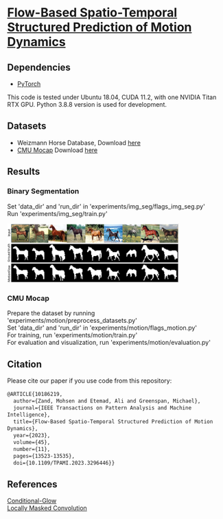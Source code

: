 # [Flow-Based Spatio-Temporal Structured Prediction of Motion Dynamics](https://ieeexplore.ieee.org/abstract/document/10186219)


## Dependencies
* [PyTorch](https://pytorch.org)

This code is tested under Ubuntu 18.04, CUDA 11.2, with one NVIDIA Titan RTX GPU.
Python 3.8.8 version is used for development.

## Datasets
* Weizmann Horse Database, Download [here](https://www.msri.org/people/members/eranb/)
* [CMU Mocap](http://mocap.cs.cmu.edu/) Download [here](https://github.com/chaneyddtt/Convolutional-Sequence-to-Sequence-Model-for-Human-Dynamics/tree/master/data/cmu_mocap)


## Results
### Binary Segmentation
Set 'data_dir' and 'run_dir' in 'experiments/img_seg/flags_img_seg.py'\
Run 'experiments/img_seg/train.py'
<!--- You can use the trained model: 
- [Download]() the trained model and save it in the 'checkpoints' directory
- Set 'load_weights'= 'True' in 'experiments/img_seg/flags_img_seg.py'
- Run  'experiments/img_seg/test.py' --->

[<img src="https://github.com/MohsenZand/MotionFlow/blob/main/experiments/img_seg/seg_result.jpg" width="400"/>](https://github.com/MohsenZand/MotionFlow/blob/main/experiments/img_seg/seg_result.jpg)


### CMU Mocap
Prepare the dataset by running 'experiments/motion/preprocess_datasets.py'\
Set 'data_dir' and 'run_dir' in 'experiments/motion/flags_motion.py'\
For training, run 'experiments/motion/train.py'\
For evaluation and visualization, run 'experiments/motion/evaluation.py'


## Citation
Please cite our paper if you use code from this repository:
```
@ARTICLE{10186219,
  author={Zand, Mohsen and Etemad, Ali and Greenspan, Michael},
  journal={IEEE Transactions on Pattern Analysis and Machine Intelligence}, 
  title={Flow-Based Spatio-Temporal Structured Prediction of Motion Dynamics}, 
  year={2023},
  volume={45},
  number={11},
  pages={13523-13535},
  doi={10.1109/TPAMI.2023.3296446}}
```

## References
[Conditional-Glow](https://github.com/yolu1055/conditional-glow)\
[Locally Masked Convolution](https://github.com/ajayjain/lmconv)
